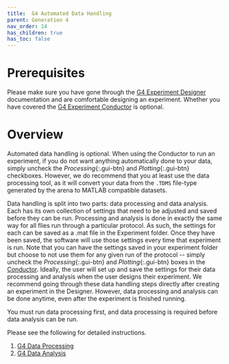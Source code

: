 ```yaml
---
title:  G4 Automated Data Handling
parent: Generation 4
nav_order: 14
has_children: true
has_toc: false
---
```


# Prerequisites

Please make sure you have gone through the [G4 Experiment Designer](protocol-designer.md) documentation and are comfortable designing an experiment. Whether you have covered the [G4 Experiment Conductor](experiment-conductor.md) is optional.

# Overview

Automated data handling is optional. When using the Conductor to run an experiment, if you do not want anything automatically done to your data, simply uncheck the *Processing*{:.gui-btn} and *Plotting*{:.gui-btn} checkboxes. However, we do recommend that you at least use the data processing tool, as it will convert your data from the `.TDMS` file-type generated by the arena to MATLAB compatible datasets.

Data handling is split into two parts: data processing and data analysis. Each has its own collection of settings that need to be adjusted and saved before they can be run. Processing and analysis is done in exactly the same way for all flies run through a particular protocol. As such, the settings for each can be saved as a .mat file in the Experiment folder. Once they have been saved, the software will use those settings every time that experiment is run. Note that you can have the settings saved in your experiment folder but choose to not use them for any given run of the protocol -- simply uncheck the *Processing*{:.gui-btn} and *Plotting*{:.gui-btn} boxes in the [Conductor](experiment-conductor.md). Ideally, the user will set up and save the settings for their data processing and analysis when the user designs their experiment. We recommend going through these data handling steps directly after creating an experiment in the Designer. However, data processing and analysis can be done anytime, even after the experiment is finished running.

You must run data processing first, and data processing is required before data analysis can be run.

Please see the following for detailed instructions.

1. [G4 Data Processing](data-handling_processing.md)
2. [G4 Data Analysis](data-handling_analysis.md)
